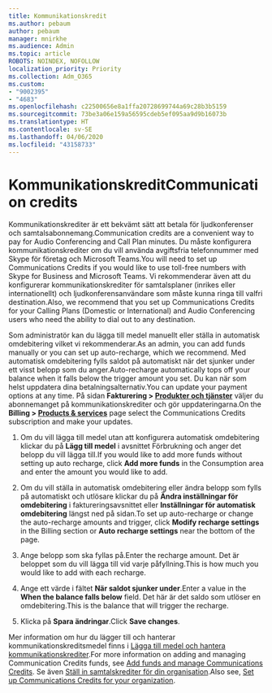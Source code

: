 ```yaml
---
title: Kommunikationskredit
ms.author: pebaum
author: pebaum
manager: mnirkhe
ms.audience: Admin
ms.topic: article
ROBOTS: NOINDEX, NOFOLLOW
localization_priority: Priority
ms.collection: Adm_O365
ms.custom:
- "9002395"
- "4683"
ms.openlocfilehash: c22500656e8a1ffa20728699744a69c28b3b5159
ms.sourcegitcommit: 73be3a06e159a56595cdeb5ef095aa9d9b16073b
ms.translationtype: HT
ms.contentlocale: sv-SE
ms.lasthandoff: 04/06/2020
ms.locfileid: "43158733"
---
```

# <a name="communication-credits"></a><span data-ttu-id="3a593-102">Kommunikationskredit</span><span class="sxs-lookup"><span data-stu-id="3a593-102">Communication credits</span></span>

<span data-ttu-id="3a593-103">Kommunikationskrediter är ett bekvämt sätt att betala för ljudkonferenser och samtalsabonnemang.</span><span class="sxs-lookup"><span data-stu-id="3a593-103">Communication credits are a convenient way to pay for Audio Conferencing and Call Plan minutes.</span></span>  <span data-ttu-id="3a593-104">Du måste konfigurera kommunikationskrediter om du vill använda avgiftsfria telefonnummer med Skype för företag och Microsoft Teams.</span><span class="sxs-lookup"><span data-stu-id="3a593-104">You will need to set up Communications Credits if you would like to use toll-free numbers with Skype for Business and Microsoft Teams.</span></span>  <span data-ttu-id="3a593-105">Vi rekommenderar även att du konfigurerar kommunikationskrediter för samtalsplaner (inrikes eller internationellt) och ljudkonferensanvändare som måste kunna ringa till valfri destination.</span><span class="sxs-lookup"><span data-stu-id="3a593-105">Also, we recommend that you set up Communications Credits for your Calling Plans (Domestic or International) and Audio Conferencing users who need the ability to dial out to any destination.</span></span>

<span data-ttu-id="3a593-106">Som administratör kan du lägga till medel manuellt eller ställa in automatisk omdebitering vilket vi rekommenderar.</span><span class="sxs-lookup"><span data-stu-id="3a593-106">As an admin, you can add funds manually or you can set up auto-recharge, which we recommend.</span></span>  <span data-ttu-id="3a593-107">Med automatisk omdebitering fylls saldot på automatiskt när det sjunker under ett visst belopp som du anger.</span><span class="sxs-lookup"><span data-stu-id="3a593-107">Auto-recharge automatically tops off your balance when it falls below the trigger amount you set.</span></span>  <span data-ttu-id="3a593-108">Du kan när som helst uppdatera dina betalningsalternativ.</span><span class="sxs-lookup"><span data-stu-id="3a593-108">You can update your payment options at any time.</span></span> <span data-ttu-id="3a593-109">På sidan **Fakturering > [Produkter och tjänster](https://go.microsoft.com/fwlink/p/?linkid=842054)** väljer du abonnemanget på kommunikationskrediter och gör uppdateringarna.</span><span class="sxs-lookup"><span data-stu-id="3a593-109">On the **Billing > [Products & services](https://go.microsoft.com/fwlink/p/?linkid=842054)** page select the Communications Credits subscription and make your updates.</span></span>

1. <span data-ttu-id="3a593-110">Om du vill lägga till medel utan att konfigurera automatisk omdebitering klickar du på **Lägg till medel** i avsnittet Förbrukning och anger det belopp du vill lägga till.</span><span class="sxs-lookup"><span data-stu-id="3a593-110">If you would like to add more funds without setting up auto recharge, click **Add more funds** in the Consumption area and enter the amount you would like to add.</span></span>

2. <span data-ttu-id="3a593-111">Om du vill ställa in automatisk omdebitering eller ändra belopp som fylls på automatiskt och utlösare klickar du på **Ändra inställningar för omdebitering** i faktureringsavsnittet eller **Inställningar för automatisk omdebitering** längst ned på sidan.</span><span class="sxs-lookup"><span data-stu-id="3a593-111">To set up auto-recharge or change the auto-recharge amounts and trigger, click **Modify recharge settings** in the Billing section or **Auto recharge settings** near the bottom of the page.</span></span>  

3. <span data-ttu-id="3a593-112">Ange belopp som ska fyllas på.</span><span class="sxs-lookup"><span data-stu-id="3a593-112">Enter the recharge amount.</span></span>  <span data-ttu-id="3a593-113">Det är beloppet som du vill lägga till vid varje påfyllning.</span><span class="sxs-lookup"><span data-stu-id="3a593-113">This is how much you would like to add with each recharge.</span></span>  

4. <span data-ttu-id="3a593-114">Ange ett värde i fältet **När saldot sjunker under**.</span><span class="sxs-lookup"><span data-stu-id="3a593-114">Enter a value in the **When the balance falls below** field.</span></span>  <span data-ttu-id="3a593-115">Det här är det saldo som utlöser en omdebitering.</span><span class="sxs-lookup"><span data-stu-id="3a593-115">This is the balance that will trigger the recharge.</span></span>

5. <span data-ttu-id="3a593-116">Klicka på **Spara ändringar**.</span><span class="sxs-lookup"><span data-stu-id="3a593-116">Click **Save changes**.</span></span>

<span data-ttu-id="3a593-117">Mer information om hur du lägger till och hanterar kommunikationskreditsmedel finns i [Lägga till medel och hantera kommunikationskrediter](https://docs.microsoft.com/microsoftteams/add-funds-and-manage-communications-credits).</span><span class="sxs-lookup"><span data-stu-id="3a593-117">For more information on adding and managing Communication Credits funds, see [Add funds and manage Communications Credits](https://docs.microsoft.com/microsoftteams/add-funds-and-manage-communications-credits).</span></span> <span data-ttu-id="3a593-118">Se även [Ställ in samtalskrediter för din organisation](https://docs.microsoft.com/microsoftteams/set-up-communications-credits-for-your-organization).</span><span class="sxs-lookup"><span data-stu-id="3a593-118">Also see, [Set up Communications Credits for your organization](https://docs.microsoft.com/microsoftteams/set-up-communications-credits-for-your-organization).</span></span>
